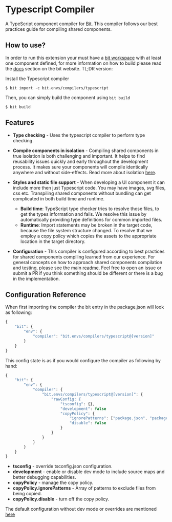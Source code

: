 # Typescript Compiler

A TypeScript component compiler for [Bit](https://github.com/teambit/bit).
This compiler follows our best practices guide for compiling shared components.

## How to use?

In order to run this extension your must have a [bit workspace](https://docs.bit.dev/docs/concepts#bit-workspace) with at least one component defined, for more information on how to build please read the [docs](https://docs.bit.dev/docs/building-components) section on the bit website. TL;DR version:

Install the Typescript compiler

```
$ bit import -c bit.envs/compilers/typescript
```

Then, you can simply build the component using `bit build`

```
$ bit build
```

## Features

- **Type checking** - Uses the typescript compiler to perform type checking.

- **Compile components in isolation** - Compiling shared components in true isolation is both challenging and important. It helps to find reusability issues quickly and early throughout the development process. It makes sure your components will compile identically anywhere and without side-effects. Read more about isolation [here](https://docs.bit.dev/docs/ext-concepts.html#what-is-an-isolated-component-environment).

- **Styles and static file support** - When developing a UI component it can include more then just Typescript code. You may have images, svg files, css etc. Transpiling shared components without bundling can get complicated in both build time and runtime.

  - **Build time**: TypeScript type checker tries to resolve those files, to get the types information and fails. We resolve this issue by automatically providing type definitions for common imported files.
  - **Runtime**: Import statements may be broken in the target code, because the file system structure changed. To resolve that we employ a copy policy which copies the assets to the appropriate location in the target directory.

- **Configuration** - This compiler is configured according to best practices for shared components compiling learned from our experience. For general concepts on how to approach shared components compilation and testing, please see the main [readme](https://github.com/teambit/envs). Feel free to open an issue or submit a PR if you think something should be different or there is a bug in the implementation.

## Configuration Reference

When first importing the compiler the bit entry in the package.json will look as following:

```js
{
    "bit": {
        "env": {
            "compiler": "bit.envs/compilers/typescript@[version]"
        }
    }
}
```

This config state is as if you would configure the compiler as following by hand:

```js
{
    "bit": {
        "env": {
            "compiler": {
                "bit.envs/compilers/typescript@[version]": {
                    "rawConfig: {
                        "tsconfig": {},
                        "development": false
                        "copyPolicy": {
                            "ignorePatterns": ["package.json", "package-lock.json"],
                            "disable": false
                        }
                    }
                }
            }
        }
    }
}
```

- **tsconfig** - override tsconfig.json configuration.
- **development** - enable or disable dev mode to include source maps and better debugging capabilities.
- **copyPolicy** - manage the copy policy.
- **copyPolicy.ignorePatterns** - Array of patterns to exclude files from being copied.
- **copyPolicy.disable** - turn off the copy policy.

The default configuration without dev mode or overrides are mentioned [here](./config.md)
